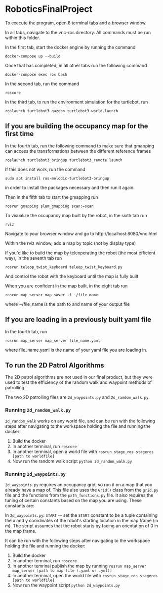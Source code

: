 # RoboticsFinalProject

To execute the program, open 8 terminal tabs and a browser window.

In all tabs, navigate to the vnc-ros directory. All commands must be run within this folder.

In the first tab, start the docker engine by running the command
```
docker-compose up --build
```

Once that has completed, in all other tabs run the following command
```
docker-compose exec ros bash
```

In the second tab, run the command
```
roscore
```

In the third tab, to run the environment simulation for the turtlebot, run
```
roslaunch turtlebot3_gazebo turtlebot3_world.launch
```

## If you are building the occupancy map for the first time
In the fourth tab, run the following command to make sure that gmapping can access the transformations between the different reference frames
```
roslaunch turtlebot3_bringup turtlebot3_remote.launch
```

If this does not work, run the command
```
sudo apt install ros-melodic-turtlebot3-bringup
```
in order to install the packages necessary and then run it again.

Then in the fifth tab to start the gmapping run
```
rosrun gmapping slam_gmapping scan:=scan
```

To visualize the occupancy map built by the robot, in the sixth tab run
```
rviz
```

Navigate to your browser window and go to http://localhost:8080/vnc.html

Within the rviz window, add a map by topic (not by display type)

If you'd like to build the map by teleoperating the robot (the most efficient way), in the seventh tab run
```
rosrun teleop_twist_keyboard teleop_twist_keyboard.py
```
And control the robot with the keyboard until the map is fully built

When you are confident in the map built, in the eight tab run
```
rosrun map_server map_saver -f ~/file_name
```
where ~/file_name is the path to and name of your output file

## If you are loading in a previously built yaml file

In the fourth tab, run 
```
rosrun map_server map_server file_name.yaml
```
where file_name.yaml is the name of your yaml file you are loading in.



## To run the 2D Patrol Algorithms
The 2D patrol algorithms are not used in our final product, but they were used to test the efficiency of the random walk and waypoint methods of patrolling.

The two 2D patrolling files are `2d_waypoints.py` and `2d_random_walk.py`. 

### Running `2d_random_walk.py`

`2d_random_walk` works on any world file, and can be run with the following steps after navigating to the workspace holding the file and running the docker:

1. Build the docker
2. In another terminal, run `roscore`
3. In another terminal, open a world file with `rosrun stage_ros stageros [path to worldfile]`
4. Now run the random walk script `python 2d_random_walk.py`


### Running `2d_waypoints.py`

`2d_waypoints.py` requires an occupancy grid, so run it on a map that you already have a map of. This file also uses the `Grid()` class from the `grid.py` file and the functions from the `path_functions.py` file. It also requires the tuning of certain constants based on the map you are using. These constants are:

In `2d_waypoints.py`: `START` -- set the `START` constant to be a tuple containing the x and y coordinates of the robot's starting location in the map frame (in m). The script assumes that the robot starts by facing an orientation of 0 in the map frame.


It can be run with the following steps after navigating to the workspace holding the file and running the docker:

1. Build the docker
2. In another terminal, run `roscore`
3. In another temrinal publish the map by running `rosrun map_server map_server [path to map file (.yaml or .yml)]`
4. In another terminal, open the world file with `rosrun stage_ros stageros [path to worldfile]`
5. Now run the waypoint script `python 2d_waypoints.py`